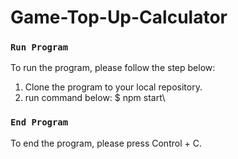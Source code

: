 # Game-Top-Up-Calculator

### `Run Program`
To run the program, please follow the step below:
1. Clone the program to your local repository.
2. run command below:
    $ npm start\

### `End Program`
To end the program, please press Control + C.
